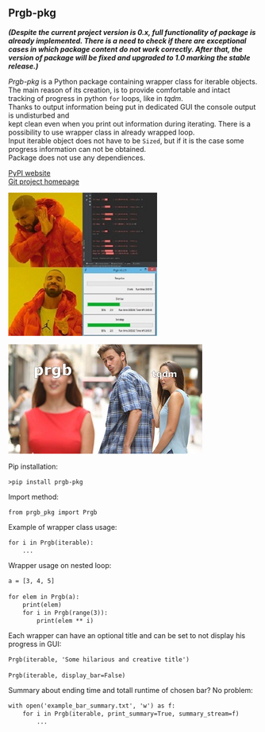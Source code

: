 ## Prgb-pkg

_**(Despite the current project version is 0.x, full functionality of package is already implemented.
There is a need to check if there are exceptional cases in which package content do not work correctly.
After that, the version of package will be fixed and upgraded to 1.0 marking the stable release.)**_

_Prgb-pkg_ is a Python package containing wrapper class for iterable objects.   
The main reason of its creation, is to provide comfortable and intact tracking of progress
in python `for` loops, like in _tqdm_.  
Thanks to output information being put in dedicated GUI the console output is undisturbed and  
kept clean even when you print out information during iterating.
There is a possibility to use wrapper class in already wrapped loop.  
Input iterable object does not have to be `Sized`, but if it is the case
some progress information can not be obtained.  
Package does not use any dependiences.

[PyPI website](https://pypi.org/project/prgb-pkg/)  
[Git project homepage](https://github.com/KodenejmBerni/prgb_pkg)  

![meme_0](imgs/meme_0.jpg)

![meme_1](imgs/meme_1.jpg)

Pip installation:
```
>pip install prgb-pkg
```

Import method:
```
from prgb_pkg import Prgb  
```

Example of wrapper class usage:
```
for i in Prgb(iterable):
    ...
```

Wrapper usage on nested loop:
```
a = [3, 4, 5]

for elem in Prgb(a):
    print(elem)
    for i in Prgb(range(3)):
        print(elem ** i)
```

Each wrapper can have an optional title and can be set to not display his progress in GUI:
```
Prgb(iterable, 'Some hilarious and creative title')

Prgb(iterable, display_bar=False)
```

Summary about ending time and totall runtime of chosen bar? No problem:
```
with open('example_bar_summary.txt', 'w') as f:
    for i in Prgb(iterable, print_summary=True, summary_stream=f)
        ...
```